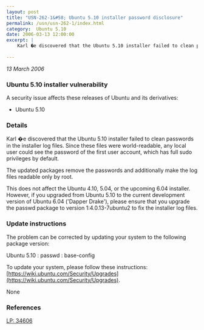 ```yaml
---
layout: post
title: "USN-262-1&#58; Ubuntu 5.10 installer password disclosure"
permalink: /usn/usn-262-1/index.html
category:  Ubuntu 5.10
date: 2006-03-13 12:00:00
excerpt: |
    Karl �e discovered that the Ubuntu 5.10 installer failed to clean passwords in the installer log files. Since these files were world-readable, any local user could see the password of the first user account, which has full sudo privileges by default.
    
--- 
```

 
 

*13 March 2006*

### Ubuntu 5.10 installer vulnerability

A security issue affects these releases of Ubuntu and its derivatives:

* Ubuntu 5.10

### Details

Karl �e discovered that the Ubuntu 5.10 installer failed to clean passwords in the installer log files. Since these files were world-readable, any local user could see the password of the first user account, which has full sudo privileges by default.

The updated packages remove the passwords and additionally make the log files readable only by root.

This does not affect the Ubuntu 4.10, 5.04, or the upcoming 6.04 installer. However, if you upgraded from Ubuntu 5.10 to the current development version of Ubuntu 6.04 (&#39;Dapper Drake&#39;), please ensure that you upgrade the passwd package to version 1:4.0.13-7ubuntu2 to fix the installer log files.

### Update instructions

The problem can be corrected by updating your system to the following package version:

Ubuntu 5.10
 : passwd 
 : base-config 

To update your system, please follow these instructions: [https://wiki.ubuntu.com/Security/Upgrades](https://wiki.ubuntu.com/Security/Upgrades).

None

### References

 
 [LP: 34606](https://launchpad.net/bugs/34606)
 

